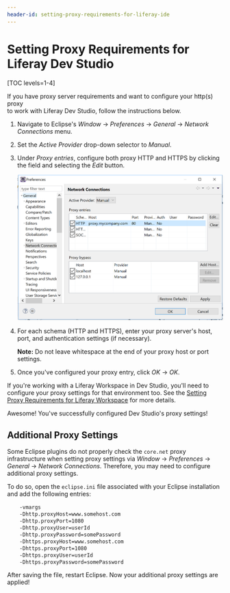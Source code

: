 ```yaml
---
header-id: setting-proxy-requirements-for-liferay-ide
---
```


# Setting Proxy Requirements for Liferay Dev Studio

[TOC levels=1-4]

If you have proxy server requirements and want to configure your http(s) proxy		
to work with Liferay Dev Studio, follow the instructions below.

1.  Navigate to Eclipse's *Window* &rarr; *Preferences* &rarr; *General*
    &rarr; *Network Connections* menu.

2.  Set the *Active Provider* drop-down selector to *Manual*.

3.  Under *Proxy entries*, configure both proxy HTTP and HTTPS by clicking the
    field and selecting the *Edit* button.

    ![Figure 1: You can configure your proxy settings in Dev Studio's Network Connections menu.](../../../images/ide-network-connections.png)

4.  For each schema (HTTP and HTTPS), enter your proxy server's host, port, and
    authentication settings (if necessary).

    **Note:** Do not leave whitespace at the end of your proxy host or port
    settings.

5.  Once you've configured your proxy entry, click *OK* &rarr; *OK*.

If you're working with a Liferay Workspace in Dev Studio, you'll need to configure
your proxy settings for that environment too. See the
[Setting Proxy Requirements for Liferay Workspace](/docs/7-1/tutorials/-/knowledge_base/t/setting-proxy-requirements-for-liferay-workspace)
for more details.

Awesome! You've successfully configured Dev Studio's proxy settings!

## Additional Proxy Settings

Some Eclipse plugins do not properly check the `core.net` proxy infrastructure
when setting proxy settings via *Window* &rarr; *Preferences* &rarr; *General*
&rarr; *Network Connections*. Therefore, you may need to configure additional
proxy settings.

To do so, open the `eclipse.ini` file associated with your Eclipse installation
and add the following entries:

		-vmargs
		-Dhttp.proxyHost=www.somehost.com
		-Dhttp.proxyPort=1080
		-Dhttp.proxyUser=userId
		-Dhttp.proxyPassword=somePassword
		-Dhttps.proxyHost=www.somehost.com
		-Dhttps.proxyPort=1080
		-Dhttps.proxyUser=userId
		-Dhttps.proxyPassword=somePassword

After saving the file, restart Eclipse. Now your additional proxy settings are
applied!
